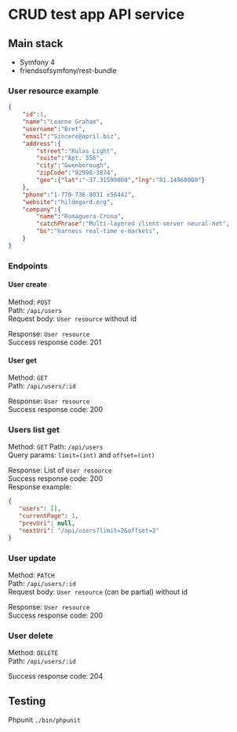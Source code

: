 # CRUD test app API service

## Main stack

* Symfony 4
* friendsofsymfony/rest-bundle

### User resource example

```json
{
    "id":1,
    "name":"Leanne Graham",
    "username":"Bret",
    "email":"Sincere@april.biz",
    "address":{
        "street":"Kulas Light",
        "suite":"Apt. 556",
        "city":"Gwenborough",
        "zipCode":"92998-3874",
        "geo":{"lat":"-37.31590000","lng":"81.14960000"}
    },
    "phone":"1-770-736-8031 x56442",
    "website":"hildegard.org",
    "company":{
        "name":"Romaguera-Crona",
        "catchPhrase":"Multi-layered client-server neural-net",
        "bs":"harness real-time e-markets",
    }
}
```

### Endpoints

#### User create

Method: `POST`  
Path: `/api/users`  
Request body: `User resource` without id  

Response: `User resource`  
Success response code: 201  


#### User get

Method: `GET`  
Path: `/api/users/:id`  

Response: `User resource`  
Success response code: 200  

### Users list get

Method: `GET` 
Path: `/api/users`  
Query params: `limit=(int)` and `offset=(int)`  

Response: List of `User resource`  
Success response code: 200  
Response example:
```json
{
   "users": [],
   "currentPage": 1,
   "prevUri": null,
   "nextUri": "/api/users?limit=2&offset=2"
}
```

### User update

Method: `PATCH`  
Path: `/api/users/:id`  
Request body: `User resource` (can be partial) without id  

Response: `User resource`  
Success response code: 200  

### User delete

Method: `DELETE`  
Path: `/api/users/:id`  

Success response code: 204  

## Testing

Phpunit `./bin/phpunit`
